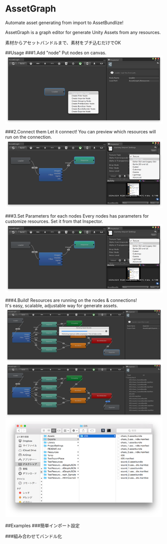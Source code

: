# AssetGraph

Automate asset generating from import to AssetBundlize!

AssetGraph is a graph editor for generate Unity Assets from any resources.

素材からアセットバンドルまで、素材をブチ込むだけでOK

##Usage
###1.Add "node"
Put nodes on canvas.  
![SS](/Doc/1.png)

###2.Connect them
Let it connect! You can preview which resources will run on the connection.  
![SS](/Doc/2.png)

###3.Set Parameters for each nodes
Every nodes has parameters for customize resources.
Set it from that Inspector.  
![SS](/Doc/3.png)

###4.Build!
Resources are running on the nodes & connections!  
It's easy, scalable, adjustable way for generate assets.    
![SS](/Doc/4.png)  
![SS](/Doc/5.png)    
![SS](/Doc/6.png)

##Examples
###簡単インポート設定

###組み合わせてバンドル化

###

